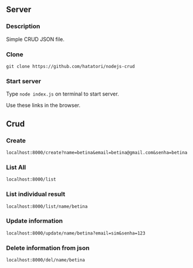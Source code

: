 ## Server
### Description
Simple CRUD JSON file.

### Clone
`git clone https://github.com/hatatori/nodejs-crud`

### Start server
Type `node index.js` on terminal to start server.

Use these links in the browser.

## Crud

### Create
`localhost:8000/create?name=betina&email=betina@gmail.com&senha=betina`

### List All
`localhost:8000/list`

### List individual result
`localhost:8000/list/name/betina`

### Update information
`localhost:8000/update/name/betina?email=sim&senha=123`

### Delete information from json
`localhost:8000/del/name/betina`
